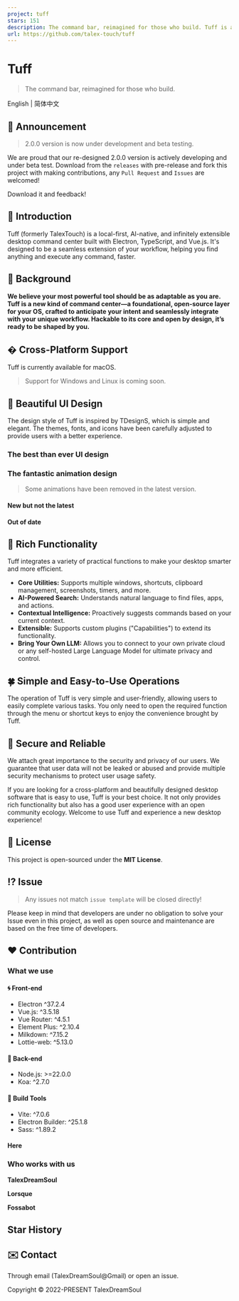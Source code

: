 ```yaml
---
project: tuff
stars: 151
description: The command bar, reimagined for those who build. Tuff is an open-source core for your OS, built on a sandboxed architecture with a local-first AI and a powerful TypeScript SDK.
url: https://github.com/talex-touch/tuff
---
```


Tuff
====

> The command bar, reimagined for those who build.

  
English | 简体中文

📌 Announcement
---------------

> 2.0.0 version is now under development and beta testing.

We are proud that our re-designed 2.0.0 version is actively developing and under beta test. Download from the `releases` with pre-release and fork this project with making contributions, any `Pull Request` and `Issues` are welcomed!

Download it and feedback!

🔷 Introduction
---------------

Tuff (formerly TalexTouch) is a local-first, AI-native, and infinitely extensible desktop command center built with Electron, TypeScript, and Vue.js. It's designed to be a seamless extension of your workflow, helping you find anything and execute any command, faster.

🚀 Background
-------------

**We believe your most powerful tool should be as adaptable as you are. Tuff is a new kind of command center—a foundational, open-source layer for your OS, crafted to anticipate your intent and seamlessly integrate with your unique workflow. Hackable to its core and open by design, it’s ready to be shaped by you.**

�️ Cross-Platform Support
-------------------------

Tuff is currently available for macOS.

> Support for Windows and Linux is coming soon.

🦋 Beautiful UI Design
----------------------

The design style of Tuff is inspired by TDesignS, which is simple and elegant. The themes, fonts, and icons have been carefully adjusted to provide users with a better experience.

### The best than ever UI design

### The fantastic animation design

> Some animations have been removed in the latest version.

#### New but not the latest

#### Out of date

🗻 Rich Functionality
---------------------

Tuff integrates a variety of practical functions to make your desktop smarter and more efficient.

-   **Core Utilities:** Supports multiple windows, shortcuts, clipboard management, screenshots, timers, and more.
-   **AI-Powered Search:** Understands natural language to find files, apps, and actions.
-   **Contextual Intelligence:** Proactively suggests commands based on your current context.
-   **Extensible:** Supports custom plugins ("Capabilities") to extend its functionality.
-   **Bring Your Own LLM:** Allows you to connect to your own private cloud or any self-hosted Large Language Model for ultimate privacy and control.

🍀 Simple and Easy-to-Use Operations
------------------------------------

The operation of Tuff is very simple and user-friendly, allowing users to easily complete various tasks. You only need to open the required function through the menu or shortcut keys to enjoy the convenience brought by Tuff.

🔐 Secure and Reliable
----------------------

We attach great importance to the security and privacy of our users. We guarantee that user data will not be leaked or abused and provide multiple security mechanisms to protect user usage safety.

If you are looking for a cross-platform and beautifully designed desktop software that is easy to use, Tuff is your best choice. It not only provides rich functionality but also has a good user experience with an open community ecology. Welcome to use Tuff and experience a new desktop experience!

🤝 License
----------

This project is open-sourced under the **MIT License**.

⁉️ Issue
--------

> Any issues not match `issue template` will be closed directly!

Please keep in mind that developers are under no obligation to solve your Issue even in this project, as well as open source and maintenance are based on the free time of developers.

❤️ Contribution
---------------

### What we use

#### 🌀 Front-end

-   Electron ^37.2.4
-   Vue.js: ^3.5.18
-   Vue Router: ^4.5.1
-   Element Plus: ^2.10.4
-   Milkdown: ^7.15.2
-   Lottie-web: ^5.13.0

#### 💠 Back-end

-   Node.js: >=22.0.0
-   Koa: ^2.7.0

#### 🔧 Build Tools

-   Vite: ^7.0.6
-   Electron Builder: ^25.1.8
-   Sass: ^1.89.2

#### Here

### Who works with us

  
**TalexDreamSoul**

  
**Lorsque**

  
**Fossabot**

Star History
------------

✉️ Contact
----------

Through email (TalexDreamSoul@Gmail) or open an issue.

Copyright © 2022-PRESENT TalexDreamSoul
